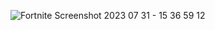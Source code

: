 ![Fortnite Screenshot 2023 07 31 - 15 36 59 12](https://github.com/keomzo/Discord-Theme/assets/58867946/f3bab8af-bedf-4942-b96d-43070bd0da85)
